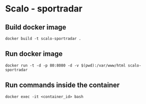 # Scalo - sportradar

## Build docker image
`docker build -t scalo-sportradar .`

## Run docker image
`docker run -t -d -p 80:8080 -d -v $(pwd):/var/www/html scalo-sportradar`

## Run commands inside the container
`docker exec -it <container_id> bash`